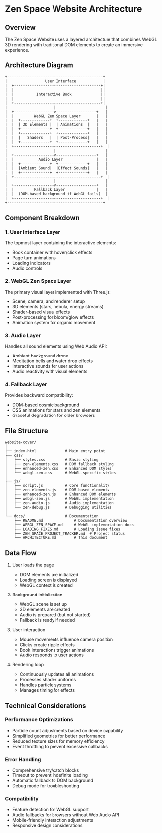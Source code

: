 # Zen Space Website Architecture

## Overview
The Zen Space Website uses a layered architecture that combines WebGL 3D rendering with traditional DOM elements to create an immersive experience.

## Architecture Diagram
```
+-------------------------------------------+
|                 User Interface            |
|  +---------------------------------------+|
|  |                                       ||
|  |          Interactive Book             ||
|  |                                       ||
|  +---------------------------------------+|
|                     |                      |
|  +------------------v------------------+   |
|  |         WebGL Zen Space Layer       |   |
|  |  +-------------+  +-------------+   |   |
|  |  | 3D Elements |  | Animations  |   |   |
|  |  +-------------+  +-------------+   |   |
|  |  +-------------+  +-------------+   |   |
|  |  |   Shaders   |  | Post-Process|   |   |
|  |  +-------------+  +-------------+   |   |
|  +---------------------------------------+  |
|                     |                      |
|  +------------------v------------------+   |
|  |           Audio Layer               |   |
|  |  +-------------+  +-------------+   |   |
|  |  |Ambient Sound|  |Effect Sounds|   |   |
|  |  +-------------+  +-------------+   |   |
|  +---------------------------------------+  |
|                     |                      |
|  +------------------v------------------+   |
|  |         Fallback Layer              |   |
|  |  (DOM-based background if WebGL fails)  |
|  +---------------------------------------+  |
+-------------------------------------------+
```

## Component Breakdown

### 1. User Interface Layer
The topmost layer containing the interactive elements:
- Book container with hover/click effects
- Page turn animations
- Loading indicators
- Audio controls

### 2. WebGL Zen Space Layer
The primary visual layer implemented with Three.js:
- Scene, camera, and renderer setup
- 3D elements (stars, nebula, energy streams)
- Shader-based visual effects
- Post-processing for bloom/glow effects
- Animation system for organic movement

### 3. Audio Layer
Handles all sound elements using Web Audio API:
- Ambient background drone
- Meditation bells and water drop effects
- Interactive sounds for user actions
- Audio reactivity with visual elements

### 4. Fallback Layer
Provides backward compatibility:
- DOM-based cosmic background
- CSS animations for stars and zen elements
- Graceful degradation for older browsers

## File Structure

```
website-cover/
│
├── index.html             # Main entry point
├── css/
│   ├── styles.css         # Basic styling
│   ├── zen-elements.css   # DOM fallback styling
│   ├── enhanced-zen.css   # Enhanced DOM styles
│   └── webgl-zen.css      # WebGL-specific styles
│
├── js/
│   ├── script.js          # Core functionality
│   ├── zen-elements.js    # DOM-based elements
│   ├── enhanced-zen.js    # Enhanced DOM elements
│   ├── webgl-zen.js       # WebGL implementation
│   ├── zen-audio.js       # Audio implementation
│   └── zen-debug.js       # Debugging utilities
│
└── docs/                  # Documentation
    ├── README.md              # Documentation overview
    ├── WEBGL_ZEN_SPACE.md     # WebGL implementation docs
    ├── LOADING_FIXES.md       # Loading issue fixes
    ├── ZEN_SPACE_PROJECT_TRACKER.md  # Project status
    └── ARCHITECTURE.md        # This document
```

## Data Flow

1. User loads the page
   - DOM elements are initialized
   - Loading screen is displayed
   - WebGL context is created

2. Background initialization
   - WebGL scene is set up
   - 3D elements are created
   - Audio is prepared (but not started)
   - Fallback is ready if needed

3. User interaction
   - Mouse movements influence camera position
   - Clicks create ripple effects
   - Book interactions trigger animations
   - Audio responds to user actions

4. Rendering loop
   - Continuously updates all animations
   - Processes shader uniforms
   - Handles particle systems
   - Manages timing for effects

## Technical Considerations

### Performance Optimizations
- Particle count adjustments based on device capability
- Simplified geometries for better performance
- Reduced texture sizes for memory efficiency
- Event throttling to prevent excessive callbacks

### Error Handling
- Comprehensive try/catch blocks
- Timeout to prevent indefinite loading
- Automatic fallback to DOM background
- Debug mode for troubleshooting

### Compatibility
- Feature detection for WebGL support
- Audio fallbacks for browsers without Web Audio API
- Mobile-friendly interaction adjustments
- Responsive design considerations